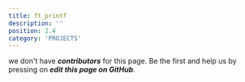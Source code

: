 ```yaml
---
title: ft_printf
description: ''
position: 2.4
category: 'PROJECTS'
---
```


we don't have ***contributors*** for this page. Be the first and help us by pressing on ***edit this page on GitHub***.